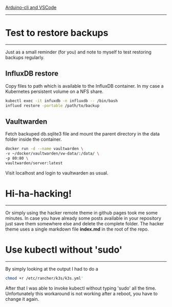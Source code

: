 [Arduino-cli and VSCode](./arduino.md)

***

# Test to restore backups

***

Just as a small reminder (for you) and note to myself to test restoring backups regularly.

## InfluxDB restore

Copy files to path which is available to the InfluxDB container. In my case a Kubernetes persistent volume on a NFS share.

```bash
kubectl exec -it infuxdb -n influxdb -- /bin/bash
influxd restore -portable /path/to/backup
```

## Vaultwarden

Fetch backuped db.sqlite3 file and mount the parent directory in the data folder inside the container.

```bash
docker run -d --name vaultwarden \
-v ~/docker/vaultwarden/vw-data/:/data/ \
-p 80:80 \
vaultwarden/server:latest 
```

Visit localhost and login to vaultwarden as usual.

# Hi-ha-hacking!

***

Or simply using the hacker remote theme in github pages took me some minutes. In case you have already some posts available in your repository just save them somewhere else and delete the complete folder. The hacker theme uses a single markdown file __index.md__ in the root of the repo.

# Use kubectl without 'sudo' 

***

By simply looking at the output I had to do a
```bash
chmod +r /etc/rancher/k3s/k3s.yml'
```
After that I was able to invoke kubectl without typing 'sudo' all the time.  
Unfortunately this workaround is not working after a reboot, you have to change it again.
